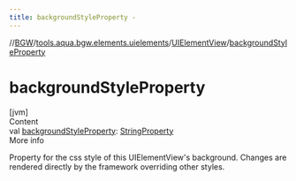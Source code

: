 ```yaml
---
title: backgroundStyleProperty -
---
```

//[BGW](../../../index.md)/[tools.aqua.bgw.elements.uielements](../index.md)/[UIElementView](index.md)/[backgroundStyleProperty](background-style-property.md)



# backgroundStyleProperty  
[jvm]  
Content  
val [backgroundStyleProperty](background-style-property.md): [StringProperty](../../tools.aqua.bgw.observable/-string-property/index.md)  
More info  


Property for the css style of this UIElementView's background. Changes are rendered directly by the framework overriding other styles.

  




